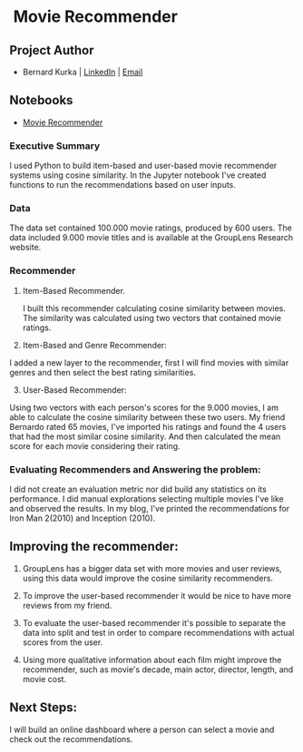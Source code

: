 # ![]() Movie Recommender

## Project Author
- Bernard Kurka | <u>[LinkedIn](https://www.linkedin.com/in/bernardkurka)</u> | <u>[Email](bkexcel2014@gmail.com)</u>


## Notebooks
- <u>[Movie Recommender](https://github.com/berkurka/MovieRecommender/blob/master/Movie_Recommender.ipynb)</u>


### Executive Summary
I used Python to build item-based and user-based movie recommender systems using cosine similarity. In the Jupyter notebook I've created functions to run the recommendations based on user inputs.

### Data
The data set contained 100.000 movie ratings, produced by 600 users. The data included 9.000 movie titles and is available at the GroupLens Research website.

### Recommender

1. Item-Based Recommender.

   I built this recommender calculating cosine similarity between movies. The similarity was calculated using two vectors that contained movie ratings.

2. Item-Based and Genre Recommender:

  I added a new layer to the recommender, first I will find movies with similar genres and then select the best rating similarities.

3. User-Based Recommender:

  Using two vectors with each person's scores for the 9.000 movies, I am able to calculate the cosine similarity between these two users. My friend Bernardo rated 65 movies, I've imported his ratings and found the 4 users that had the most similar cosine similarity. And then calculated the mean score for each movie considering their rating.

### Evaluating Recommenders and Answering the problem:
I did not create an evaluation metric nor did build any statistics on its performance. I did manual explorations selecting multiple movies I've like and observed the results. In my blog, I've printed the recommendations for Iron Man 2(2010) and Inception (2010).

## Improving the recommender:
1. GroupLens has a bigger data set with more movies and user reviews, using this data would improve the cosine similarity recommenders.

2. To improve the user-based recommender it would be nice to have more reviews from my friend.

3. To evaluate the user-based recommender it's possible to separate the data into split and test in order to compare recommendations with actual scores from the user.

4. Using more qualitative information about each film might improve the recommender, such as movie's decade, main actor, director, length, and movie cost.

## Next Steps:
I will build an online dashboard where a person can select a movie and check out the recommendations.
